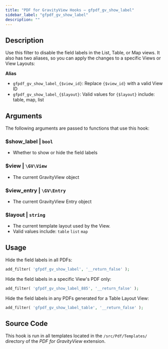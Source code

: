 ```yaml
---
title: "PDF for GravityView Hooks – gfpdf_gv_show_label"
sidebar_label: "gfpdf_gv_show_label"
description: ""
---
```


## Description

Use this filter to disable the field labels in the List, Table, or Map views. It also has two aliases, so you can apply the changes to a specific Views or View Layouts:

**Alias**

* `gfpdf_gv_show_label_{$view_id}`: Replace `{$view_id}` with a valid View ID
* `gfpdf_gv_show_label_{$layout}`: Valid values for `{$layout}` include: table, map, list

## Arguments

The following arguments are passed to functions that use this hook:

### $show_label | `bool`
* Whether to show or hide the field labels

### $view | `\GV\View`
* The current GravityView object

### $view_entry | `\GV\Entry`
* The current GravityView Entry object

### $layout | `string`
* The current template layout used by the View. 
* Valid values include: `table` `list` `map`

## Usage

Hide the field labels in all PDFs:

```php 
add_filter( 'gfpdf_gv_show_label', '__return_false' );
```

Hide the field labels in a specific View's PDF only:

```php 
add_filter( 'gfpdf_gv_show_label_885', '__return_false' );
```

Hide the field labels in any PDFs generated for a Table Layout View:

```php 
add_filter( 'gfpdf_gv_show_label_table', '__return_false' );
```

## Source Code

This hook is run in all templates located in the `/src/Pdf/Templates/` directory of the _PDF for GravityView_ extension.
